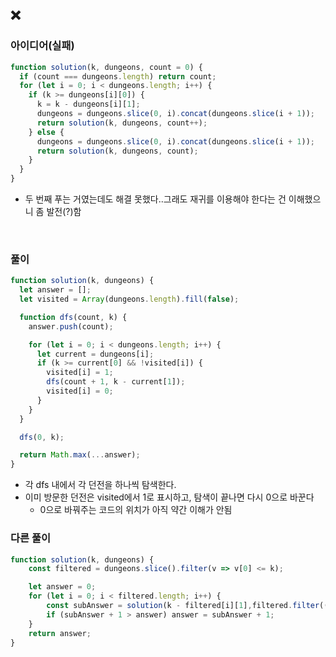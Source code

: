 ## ❌

### 아이디어(실패)

```javascript
function solution(k, dungeons, count = 0) {
  if (count === dungeons.length) return count;
  for (let i = 0; i < dungeons.length; i++) {
    if (k >= dungeons[i][0]) {
      k = k - dungeons[i][1];
      dungeons = dungeons.slice(0, i).concat(dungeons.slice(i + 1));
      return solution(k, dungeons, count++);
    } else {
      dungeons = dungeons.slice(0, i).concat(dungeons.slice(i + 1));
      return solution(k, dungeons, count);
    }
  }
}
```
- 두 번째 푸는 거였는데도 해결 못했다..그래도 재귀를 이용해야 한다는 건 이해했으니 좀 발전(?)함
<br>

### 풀이

```javascript
function solution(k, dungeons) {
  let answer = [];
  let visited = Array(dungeons.length).fill(false);

  function dfs(count, k) {
    answer.push(count);

    for (let i = 0; i < dungeons.length; i++) {
      let current = dungeons[i];
      if (k >= current[0] && !visited[i]) {
        visited[i] = 1;
        dfs(count + 1, k - current[1]);
        visited[i] = 0;
      }
    }
  }

  dfs(0, k);

  return Math.max(...answer);
}
```
- 각 dfs 내에서 각 던전을 하나씩 탐색한다. 
- 이미 방문한 던전은 visited에서 1로 표시하고, 탐색이 끝나면 다시 0으로 바꾼다
  - 0으로 바꿔주는 코드의 위치가 아직 약간 이해가 안됨

### 다른 풀이

```javascript
function solution(k, dungeons) {
    const filtered = dungeons.slice().filter(v => v[0] <= k);

    let answer = 0;
    for (let i = 0; i < filtered.length; i++) {
        const subAnswer = solution(k - filtered[i][1],filtered.filter((_, j) => i !== j));
        if (subAnswer + 1 > answer) answer = subAnswer + 1;
    }
    return answer;
}
```
